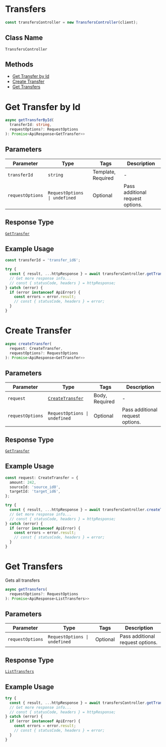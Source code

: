 # Transfers

```ts
const transfersController = new TransfersController(client);
```

## Class Name

`TransfersController`

## Methods

* [Get Transfer by Id](../../doc/controllers/transfers.md#get-transfer-by-id)
* [Create Transfer](../../doc/controllers/transfers.md#create-transfer)
* [Get Transfers](../../doc/controllers/transfers.md#get-transfers)


# Get Transfer by Id

```ts
async getTransferById(
  transferId: string,
  requestOptions?: RequestOptions
): Promise<ApiResponse<GetTransfer>>
```

## Parameters

| Parameter | Type | Tags | Description |
|  --- | --- | --- | --- |
| `transferId` | `string` | Template, Required | - |
| `requestOptions` | `RequestOptions \| undefined` | Optional | Pass additional request options. |

## Response Type

[`GetTransfer`](../../doc/models/get-transfer.md)

## Example Usage

```ts
const transferId = 'transfer_id6';

try {
  const { result, ...httpResponse } = await transfersController.getTransferById(transferId);
  // Get more response info...
  // const { statusCode, headers } = httpResponse;
} catch (error) {
  if (error instanceof ApiError) {
    const errors = error.result;
    // const { statusCode, headers } = error;
  }
}
```


# Create Transfer

```ts
async createTransfer(
  request: CreateTransfer,
  requestOptions?: RequestOptions
): Promise<ApiResponse<GetTransfer>>
```

## Parameters

| Parameter | Type | Tags | Description |
|  --- | --- | --- | --- |
| `request` | [`CreateTransfer`](../../doc/models/create-transfer.md) | Body, Required | - |
| `requestOptions` | `RequestOptions \| undefined` | Optional | Pass additional request options. |

## Response Type

[`GetTransfer`](../../doc/models/get-transfer.md)

## Example Usage

```ts
const request: CreateTransfer = {
  amount: 242,
  sourceId: 'source_id0',
  targetId: 'target_id6',
};

try {
  const { result, ...httpResponse } = await transfersController.createTransfer(request);
  // Get more response info...
  // const { statusCode, headers } = httpResponse;
} catch (error) {
  if (error instanceof ApiError) {
    const errors = error.result;
    // const { statusCode, headers } = error;
  }
}
```


# Get Transfers

Gets all transfers

```ts
async getTransfers(
  requestOptions?: RequestOptions
): Promise<ApiResponse<ListTransfers>>
```

## Parameters

| Parameter | Type | Tags | Description |
|  --- | --- | --- | --- |
| `requestOptions` | `RequestOptions \| undefined` | Optional | Pass additional request options. |

## Response Type

[`ListTransfers`](../../doc/models/list-transfers.md)

## Example Usage

```ts
try {
  const { result, ...httpResponse } = await transfersController.getTransfers();
  // Get more response info...
  // const { statusCode, headers } = httpResponse;
} catch (error) {
  if (error instanceof ApiError) {
    const errors = error.result;
    // const { statusCode, headers } = error;
  }
}
```

